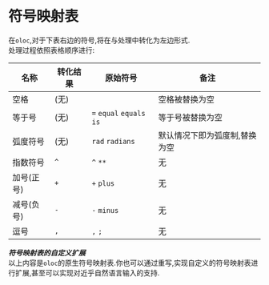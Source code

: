 # 符号映射表  

在`oloc`,对于下表右边的符号,将在与处理中转化为左边形式.  
处理过程依照表格顺序进行:  

| 名称     | 转化结果 | 原始符号                      | 备注              |
|--------|------|---------------------------|-----------------|
| 空格     | (无)  | ` `                       | 空格被替换为空         | 
| 等于号    | (无)  | `=` `equal` `equals` `is` | 等于号被替换为空        |
| 弧度符号   | (无)  | `rad` `radians`           | 默认情况下即为弧度制,替换为空 |
| 指数符号   | `^`  | `^` `**`                  | 无               |
| 加号(正号) | `+`  | `+` `plus`                | 无               |  
| 减号(负号) | `-`  | `-` `minus`               | 无               |
| 逗号     | `,`   | `,` `;`                   | 无               |

***符号映射表的自定义扩展***  
以上内容是`oloc`的原生符号映射表.你也可以通过重写,实现自定义的符号映射表进行扩展,甚至可以实现对近乎自然语言输入的支持.  
